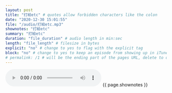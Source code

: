 ```yaml
---
layout: post
title: "打給etc" # quotes allow forbidden characters like the colon
date: "2020-12-30 15:01:55"
file: "/audio/打給etc.mp3"
shownotes: "打給etc"
summary: "打給etc"
duration: "file_duration" # audio length in min:sec
length: "file_length" # filesize in bytes
explicit: "no" # change to yes to flag with the explicit tag
block: "no" # change to yes to keep an episode from showing up in iTunes
# permalink: /1 # will be the ending part of the pages URL, delete to default to the title
---
```


<audio controls>
<source src="{{site.url}}{{site.baseurl}}{{ page.file }}" type="audio/x-mp3">
Your browser does not support the audio element.
</audio>
{{ page.shownotes }}
